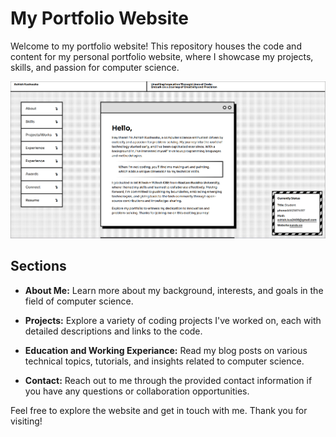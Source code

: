 
# My Portfolio Website

Welcome to my portfolio website! This repository houses the code and content for my personal portfolio website, where I showcase my projects, skills, and passion for computer science.

![Preview](./src/assets/2023-08-29T11:02:37,161782566+05:30.png) 

## Sections

- **About Me:** Learn more about my background, interests, and goals in the field of computer science.

- **Projects:** Explore a variety of coding projects I've worked on, each with detailed descriptions and links to the code.

- **Education and Working Experiance:** Read my blog posts on various technical topics, tutorials, and insights related to computer science.

- **Contact:** Reach out to me through the provided contact information if you have any questions or collaboration opportunities.

Feel free to explore the website and get in touch with me. Thank you for visiting!
